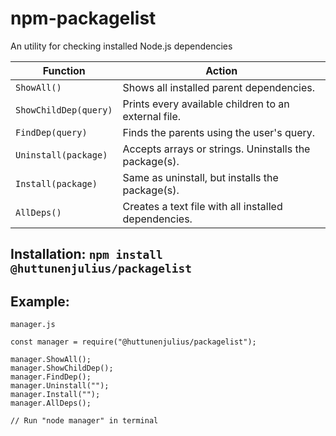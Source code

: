 # npm-packagelist
An utility for checking installed Node.js dependencies

Function | Action
------------ | -------------
`ShowAll()` | Shows all installed parent dependencies.
`ShowChildDep(query)` | Prints every available children to an external file.
`FindDep(query)` | Finds the parents using the user's query.
`Uninstall(package)` | Accepts arrays or strings. Uninstalls the package(s).
`Install(package)` | Same as uninstall, but installs the package(s).
`AllDeps()` | Creates a text file with all installed dependencies.

## Installation: `npm install @huttunenjulius/packagelist`

## Example:

```
manager.js

const manager = require("@huttunenjulius/packagelist");

manager.ShowAll(); 
manager.ShowChildDep();
manager.FindDep();
manager.Uninstall("");
manager.Install("");
manager.AllDeps();

// Run "node manager" in terminal
```


